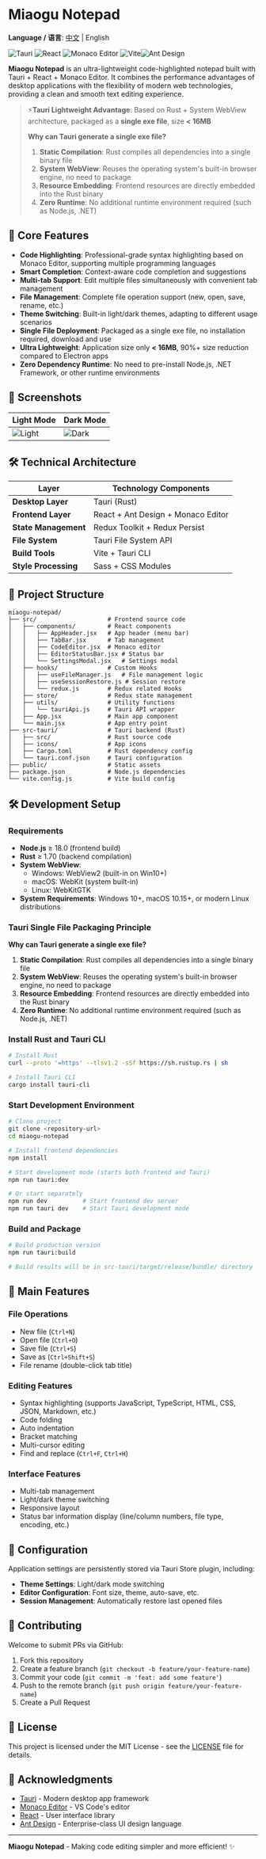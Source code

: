 # Miaogu Notepad

**Language / 语言**: [中文](README.md) | English

![Tauri](https://img.shields.io/badge/Tauri-2.0-24C8DB?logo=tauri) ![React](https://img.shields.io/badge/React-18.3.1-61DAFB?logo=react) ![Monaco Editor](https://img.shields.io/badge/Monaco_Editor-0.52.2-007ACC?logo=visualstudiocode) ![Vite](https://img.shields.io/badge/Vite-6.2.4-646CFF?logo=vite)![Ant Design](https://img.shields.io/badge/Ant_Design-5.10.0-0170FE?logo=antdesign)

**Miaogu Notepad** is an ultra-lightweight code-highlighted notepad built with Tauri + React + Monaco Editor. It combines the performance advantages of desktop applications with the flexibility of modern web technologies, providing a clean and smooth text editing experience.

>  ⚡**Tauri Lightweight Advantage**: Based on Rust + System WebView architecture, packaged as a **single exe file**, size **< 16MB**
>
>  **Why can Tauri generate a single exe file?**
> 1. **Static Compilation**: Rust compiles all dependencies into a single binary file
> 2. **System WebView**: Reuses the operating system's built-in browser engine, no need to package
> 3. **Resource Embedding**: Frontend resources are directly embedded into the Rust binary
> 4. **Zero Runtime**: No additional runtime environment required (such as Node.js, .NET)

## 🚀 Core Features

- **Code Highlighting**: Professional-grade syntax highlighting based on Monaco Editor, supporting multiple programming languages
- **Smart Completion**: Context-aware code completion and suggestions
- **Multi-tab Support**: Edit multiple files simultaneously with convenient tab management
- **File Management**: Complete file operation support (new, open, save, rename, etc.)
- **Theme Switching**: Built-in light/dark themes, adapting to different usage scenarios
- **Single File Deployment**: Packaged as a single exe file, no installation required, download and use
- **Ultra Lightweight**: Application size only **< 16MB**, 90%+ size reduction compared to Electron apps
- **Zero Dependency Runtime**: No need to pre-install Node.js, .NET Framework, or other runtime environments

## 📸 Screenshots

| Light Mode                      | Dark Mode                     |
| ------------------------------- | ----------------------------- |
| ![Light](images/theme_light.png) | ![Dark](images/theme_dark.png) |

## 🛠 Technical Architecture

| Layer              | Technology Components           |
| ------------------ | ------------------------------- |
| **Desktop Layer**  | Tauri (Rust)                    |
| **Frontend Layer** | React + Ant Design + Monaco Editor |
| **State Management** | Redux Toolkit + Redux Persist |
| **File System**    | Tauri File System API          |
| **Build Tools**    | Vite + Tauri CLI                |
| **Style Processing** | Sass + CSS Modules            |

## 📂 Project Structure

```
miaogu-notepad/
├── src/                    # Frontend source code
│   ├── components/         # React components
│   │   ├── AppHeader.jsx   # App header (menu bar)
│   │   ├── TabBar.jsx      # Tab management
│   │   ├── CodeEditor.jsx  # Monaco editor
│   │   ├── EditorStatusBar.jsx # Status bar
│   │   └── SettingsModal.jsx   # Settings modal
│   ├── hooks/              # Custom Hooks
│   │   ├── useFileManager.js   # File management logic
│   │   ├── useSessionRestore.js # Session restore
│   │   └── redux.js        # Redux related Hooks
│   ├── store/              # Redux state management
│   ├── utils/              # Utility functions
│   │   └── tauriApi.js     # Tauri API wrapper
│   ├── App.jsx             # Main app component
│   └── main.jsx            # App entry point
├── src-tauri/              # Tauri backend (Rust)
│   ├── src/                # Rust source code
│   ├── icons/              # App icons
│   ├── Cargo.toml          # Rust dependency config
│   └── tauri.conf.json     # Tauri configuration
├── public/                 # Static assets
├── package.json            # Node.js dependencies
└── vite.config.js          # Vite build config
```

## 🛠️ Development Setup

### Requirements

- **Node.js** ≥ 18.0 (frontend build)
- **Rust** ≥ 1.70 (backend compilation)
- **System WebView**:
  - Windows: WebView2 (built-in on Win10+)
  - macOS: WebKit (system built-in)
  - Linux: WebKitGTK
- **System Requirements**: Windows 10+, macOS 10.15+, or modern Linux distributions

### Tauri Single File Packaging Principle

**Why can Tauri generate a single exe file?**

1. **Static Compilation**: Rust compiles all dependencies into a single binary file
2. **System WebView**: Reuses the operating system's built-in browser engine, no need to package
3. **Resource Embedding**: Frontend resources are directly embedded into the Rust binary
4. **Zero Runtime**: No additional runtime environment required (such as Node.js, .NET)

### Install Rust and Tauri CLI

```bash
# Install Rust
curl --proto '=https' --tlsv1.2 -sSf https://sh.rustup.rs | sh

# Install Tauri CLI
cargo install tauri-cli
```

### Start Development Environment

```bash
# Clone project
git clone <repository-url>
cd miaogu-notepad

# Install frontend dependencies
npm install

# Start development mode (starts both frontend and Tauri)
npm run tauri:dev

# Or start separately
npm run dev          # Start frontend dev server
npm run tauri dev    # Start Tauri development mode
```

### Build and Package

```bash
# Build production version
npm run tauri:build

# Build results will be in src-tauri/target/release/bundle/ directory
```

## 🎯 Main Features

### File Operations

- New file (`Ctrl+N`)
- Open file (`Ctrl+O`)
- Save file (`Ctrl+S`)
- Save as (`Ctrl+Shift+S`)
- File rename (double-click tab title)

### Editing Features

- Syntax highlighting (supports JavaScript, TypeScript, HTML, CSS, JSON, Markdown, etc.)
- Code folding
- Auto indentation
- Bracket matching
- Multi-cursor editing
- Find and replace (`Ctrl+F`, `Ctrl+H`)

### Interface Features

- Multi-tab management
- Light/dark theme switching
- Responsive layout
- Status bar information display (line/column numbers, file type, encoding, etc.)

## 🔧 Configuration

Application settings are persistently stored via Tauri Store plugin, including:

- **Theme Settings**: Light/dark mode switching
- **Editor Configuration**: Font size, theme, auto-save, etc.
- **Session Management**: Automatically restore last opened files

## 🤝 Contributing

Welcome to submit PRs via GitHub:

1. Fork this repository
2. Create a feature branch (`git checkout -b feature/your-feature-name`)
3. Commit your code (`git commit -m 'feat: add some feature'`)
4. Push to the remote branch (`git push origin feature/your-feature-name`)
5. Create a Pull Request

## 📄 License

This project is licensed under the MIT License - see the [LICENSE](LICENSE) file for details.

## 🙏 Acknowledgments

- [Tauri](https://tauri.app/) - Modern desktop app framework
- [Monaco Editor](https://microsoft.github.io/monaco-editor/) - VS Code's editor
- [React](https://reactjs.org/) - User interface library
- [Ant Design](https://ant.design/) - Enterprise-class UI design language

---

**Miaogu Notepad** - Making code editing simpler and more efficient! ✨